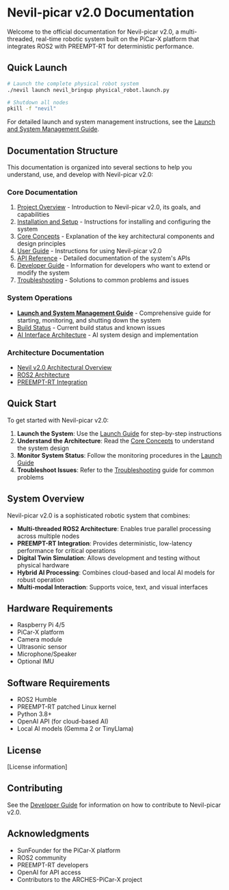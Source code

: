 # Nevil-picar v2.0 Documentation

Welcome to the official documentation for Nevil-picar v2.0, a multi-threaded, real-time robotic system built on the PiCar-X platform that integrates ROS2 with PREEMPT-RT for deterministic performance.

## Quick Launch

```bash
# Launch the complete physical robot system
./nevil launch nevil_bringup physical_robot.launch.py

# Shutdown all nodes
pkill -f "nevil"
```

For detailed launch and system management instructions, see the [Launch and System Management Guide](launch_system_guide.md).

## Documentation Structure

This documentation is organized into several sections to help you understand, use, and develop with Nevil-picar v2.0:

### Core Documentation
1. [Project Overview](Nevil2.0%20tech/1_overview_project.md) - Introduction to Nevil-picar v2.0, its goals, and capabilities
2. [Installation and Setup](Nevil2.0%20tech/2_installation_setup.md) - Instructions for installing and configuring the system
3. [Core Concepts](Nevil2.0%20tech/3_core_concepts.md) - Explanation of the key architectural components and design principles
4. [User Guide](Nevil2.0%20tech/4_user_guide.md) - Instructions for using Nevil-picar v2.0
5. [API Reference](Nevil2.0%20tech/5_api_reference.md) - Detailed documentation of the system's APIs
6. [Developer Guide](Nevil2.0%20tech/6_developer_guide.md) - Information for developers who want to extend or modify the system
7. [Troubleshooting](Nevil2.0%20tech/7_troubleshooting.md) - Solutions to common problems and issues

### System Operations
- **[Launch and System Management Guide](launch_system_guide.md)** - Comprehensive guide for starting, monitoring, and shutting down the system
- [Build Status](build/BUILD_STATUS.md) - Current build status and known issues
- [AI Interface Architecture](ai_interface_architecture.md) - AI system design and implementation

### Architecture Documentation
- [Nevil v2.0 Architectural Overview](Nevil%202.0%20architecture/Nevil_v2.0_Architectural_Overview.md)
- [ROS2 Architecture](Nevil%202.0%20architecture/Nevil_ROS2_Architecture.md)
- [PREEMPT-RT Integration](init_docs/Nevil_PREEMPT_RT_Integration.md)

## Quick Start

To get started with Nevil-picar v2.0:

1. **Launch the System**: Use the [Launch Guide](launch_system_guide.md) for step-by-step instructions
2. **Understand the Architecture**: Read the [Core Concepts](Nevil2.0%20tech/3_core_concepts.md) to understand the system design
3. **Monitor System Status**: Follow the monitoring procedures in the [Launch Guide](launch_system_guide.md#system-monitoring)
4. **Troubleshoot Issues**: Refer to the [Troubleshooting](Nevil2.0%20tech/7_troubleshooting.md) guide for common problems

## System Overview

Nevil-picar v2.0 is a sophisticated robotic system that combines:

- **Multi-threaded ROS2 Architecture**: Enables true parallel processing across multiple nodes
- **PREEMPT-RT Integration**: Provides deterministic, low-latency performance for critical operations
- **Digital Twin Simulation**: Allows development and testing without physical hardware
- **Hybrid AI Processing**: Combines cloud-based and local AI models for robust operation
- **Multi-modal Interaction**: Supports voice, text, and visual interfaces

## Hardware Requirements

- Raspberry Pi 4/5
- PiCar-X platform
- Camera module
- Ultrasonic sensor
- Microphone/Speaker
- Optional IMU

## Software Requirements

- ROS2 Humble
- PREEMPT-RT patched Linux kernel
- Python 3.8+
- OpenAI API (for cloud-based AI)
- Local AI models (Gemma 2 or TinyLlama)

## License

[License information]

## Contributing

See the [Developer Guide](6_developer_guide.md) for information on how to contribute to Nevil-picar v2.0.

## Acknowledgments

- SunFounder for the PiCar-X platform
- ROS2 community
- PREEMPT-RT developers
- OpenAI for API access
- Contributors to the ARCHES-PiCar-X project
